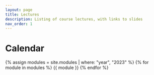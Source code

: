 ```yaml
---
layout: page
title: Lectures
description: Listing of course lectures, with links to slides
nav_order: 1
---
```


# Calendar

{% assign modules = site.modules | where: "year", "2023" %}
{% for module in modules %}
{{ module }}
{% endfor %}
